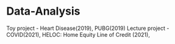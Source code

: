 # Data-Analysis
Toy project - Heart Disease(2019), PUBG(2019)
Lecture project - COVID(2021), HELOC: Home Equity Line of Credit (2021), 
